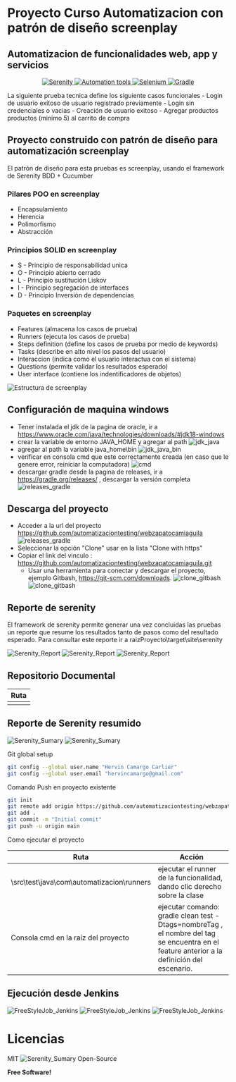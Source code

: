 # Proyecto Curso Automatizacion con patrón de diseño screenplay
## Automatizacion de funcionalidades web, app y servicios



<p align="center">

  <a href="https://serenity-bdd.github.io/theserenitybook/latest/index.html"> 
  <img src="https://serenity-bdd.info/wp-content/uploads/elementor/thumbs/serenity-bdd-pac9onzlqv9ebi90cpg4zsqnp28x4trd1adftgkwbq.png" title="Serenity"> 
  </a>
  <a href="https://cucumber.io/">
  <img src="imagesReadme/automation_tools.png" title="Automation tools">
  </a>
  <a href="https://www.selenium.dev/"> 
  <img src="https://selenium-python.readthedocs.io/_static/logo.png" title="Selenium" > 
  </a>
  <a href="https://gradle.org/"> 
  <img src="https://gradle.org/images/gradle-knowledge-graph-logo.png?20170228" title="Gradle" > 
  </a> 
</p>
La siguiente prueba tecnica define los siguiente casos funcionales 
- Login de usuario exitoso de usuario registrado previamente
- Login sin credenciales o vacias
- Creación de usuario exitoso
- Agregar productos productos (minimo 5) al carrito de compra

## Proyecto construido con patrón de diseño para automatización screenplay
El patrón de diseño para esta pruebas es screenplay, usando el framework de Serenity BDD + Cucumber
### Pilares POO en screenplay
- Encapsulamiento
- Herencia
- Polimorfismo
- Abstracción

### Principios SOLID en screenplay
- S -   Principio de responsabilidad unica
- O -  Principio abierto cerrado
- L  -   Principio sustitución Liskov
- I   -   Principio segregación  de interfaces
- D -  Principio Inversión de dependencias

### Paquetes en screenplay
- Features (almacena los casos de prueba)
- Runners (ejecuta los casos de prueba)
- Steps definition (define los casos de prueba por medio de keywords)
- Tasks (describe en alto nivel los pasos del usuario)
- Interaccion (indica como el usuario interactua con el sistema)
- Questions (permite validar los resultados esperado)
- User interface (contiene los indentificadores de objetos)

![Estructura de screenplay](imagesReadme/screenplay_tree.png)

## Configuración de maquina windows
- Tener instalada el jdk de la pagina de oracle, ir a https://www.oracle.com/java/technologies/downloads/#jdk18-windows
- crear la variable de entorno JAVA_HOME y agregar al path
  ![jdk_java](imagesReadme/java_home.png)
- agregar al path la variable java_home\bin
  ![jdk_java_bin](imagesReadme/java_home_bin.png)
- verificar en consola cmd que este correctamente creada (en caso que le genere error, reiniciar la computadora)
  ![cmd](imagesReadme/version_java_cmd.png)
- descargar gradle desde la pagina de releases, ir a https://gradle.org/releases/ , descargar la versión completa
  ![releases_gradle](imagesReadme/releases_gradle.png)


## Descarga del proyecto

- Acceder a la url del proyecto https://github.com/automatizaciontesting/webzapatocamiaguila
  ![releases_gradle](imagesReadme/clone_gitlab.png)
- Seleccionar la opción "Clone" usar en la lista "Clone with https"
- Copiar el link del vinculo :  https://github.com/automatizaciontesting/webzapatocamiaguila.git
  - Usar una herramienta para conectar y descargar el proyecto, ejemplo Gitbash, https://git-scm.com/downloads.
    ![clone_gitbash](imagesReadme/clone_gitlab.png)
    ![clone_gitbash](imagesReadme/gitbash_open_branch.png)

## Reporte de serenity
  El framework de serenity permite generar una vez concluidas las pruebas un reporte que resume los resultados tanto de pasos como del resultado esperado.
  Para consultar este reporte ir a raizProyecto\target\site\serenity

![Serenity_Report](imagesReadme/serenity_report_1.png)
![Serenity_Report](imagesReadme/serenity_report_2.png)
![Serenity_Report](imagesReadme/serenity_report_3.png)


## Repositorio Documental

| Ruta  | 
| :------------------------------------------ |
||


## Reporte de Serenity resumido


![Serenity_Sumary](imagesReadme/serenity_report_sumary_1.png)
![Serenity_Sumary](imagesReadme/serenity_report_sumary_2.png)

Git global setup
```sh
git config --global user.name "Hervin Camargo Carlier"
git config --global user.email "hervincamargo@gmail.com"
```

Comando Push en proyecto existente
```sh
git init
git remote add origin https://github.com/automatizaciontesting/webzapatocamiaguila.git
git add .
git commit -m "Initial commit"
git push -u origin main
```
Como ejecutar el proyecto

| Ruta                                          | Acción                                                                                                                                                                                          |
|-----------------------------------------------|-------------------------------------------------------------------------------------------------------------------------------------------------------------------------------------------------|
| \src\test\java\com\automatizacion\runners | ejecutar el runner de la funcionalidad, dando clic derecho sobre la clase                                                                                                                       |
| Consola cmd en la raíz del proyecto           | ejecutar comando: gradle clean test -Dtags=nombreTag , el nombre del tag se encuentra en el feature anterior a la definición del escenario.                                                     |

## Ejecución desde Jenkins


![FreeStyleJob_Jenkins](imagesReadme/jenkins1.png)
![FreeStyleJob_Jenkins](imagesReadme/jenkins2.png)
![FreeStyleJob_Jenkins](imagesReadme/jenkins3.png)

# Licencias

MIT
![Serenity_Sumary](imagesReadme/licence_serenity.png)
Open-Source

**Free Software!**